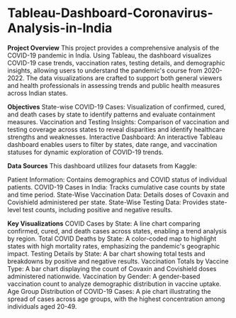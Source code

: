 # Tableau-Dashboard-Coronavirus-Analysis-in-India

**Project Overview** 
This project provides a comprehensive analysis of the COVID-19 pandemic in India. Using Tableau, the dashboard visualizes COVID-19 case trends, vaccination rates, testing details, and demographic insights, allowing users to understand the pandemic's course from 2020-2022. The data visualizations are crafted to support both general viewers and health professionals in assessing trends and public health measures across Indian states.

**Objectives**
State-wise COVID-19 Cases: Visualization of confirmed, cured, and death cases by state to identify patterns and evaluate containment measures.
Vaccination and Testing Insights: Comparison of vaccination and testing coverage across states to reveal disparities and identify healthcare strengths and weaknesses.
Interactive Dashboard: An interactive Tableau dashboard enables users to filter by states, date range, and vaccination statuses for dynamic exploration of COVID-19 trends.

**Data Sources**
This dashboard utilizes four datasets from Kaggle:

Patient Information: Contains demographics and COVID status of individual patients.
COVID-19 Cases in India: Tracks cumulative case counts by state and time period.
State-Wise Vaccination Data: Details doses of Covaxin and Covishield administered per state.
State-Wise Testing Data: Provides state-level test counts, including positive and negative results.

**Key Visualizations**
COVID Cases by State: A line chart comparing confirmed, cured, and death cases across states, enabling a trend analysis by region.
Total COVID Deaths by State: A color-coded map to highlight states with high mortality rates, emphasizing the pandemic's geographic impact.
Testing Details by State: A bar chart showing total tests and breakdowns by positive and negative results.
Vaccination Totals by Vaccine Type: A bar chart displaying the count of Covaxin and Covishield doses administered nationwide.
Vaccination by Gender: A gender-based vaccination count to analyze demographic distribution in vaccine uptake.
Age Group Distribution of COVID-19 Cases: A pie chart illustrating the spread of cases across age groups, with the highest concentration among individuals aged 20-49.
